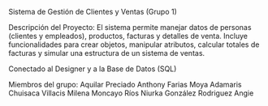 Sistema de Gestión de Clientes y Ventas (Grupo 1)

Descripción del Proyecto: El sistema permite manejar datos de personas (clientes y empleados), productos, facturas y detalles de venta. Incluye funcionalidades para crear objetos, manipular atributos, calcular totales de facturas y simular una estructura de un sistema de ventas.

Conectado al Designer y a la Base de Datos (SQL)

Miembros del grupo:
Aquilar Preciado Anthony 
Farias Moya Adamaris
Chuisaca Villacis Milena
Moncayo Ríos Niurka
González Rodriguez Angie
